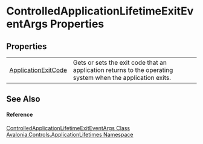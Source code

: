 # ControlledApplicationLifetimeExitEventArgs Properties




## Properties
<table>
<tr>
<td><a href="P_Avalonia_Controls_ApplicationLifetimes_ControlledApplicationLifetimeExitEventArgs_ApplicationExitCode">ApplicationExitCode</a></td>
<td>Gets or sets the exit code that an application returns to the operating system when the application exits.</td>
</tr>
</table>

## See Also


#### Reference
<a href="T_Avalonia_Controls_ApplicationLifetimes_ControlledApplicationLifetimeExitEventArgs">ControlledApplicationLifetimeExitEventArgs Class</a>  
<a href="N_Avalonia_Controls_ApplicationLifetimes">Avalonia.Controls.ApplicationLifetimes Namespace</a>  

